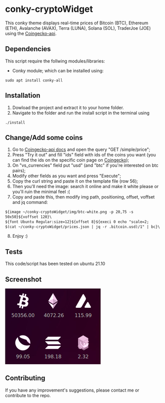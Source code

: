 # conky-cryptoWidget
This conky theme displays real-time prices of Bitcoin (BTC), Ethereum (ETH), Avalanche (AVAX), Terra (LUNA), Solana (SOL), TraderJoe (JOE) using the [Coingecko-api](https://www.coingecko.com/en/api/documentation).


## Dependencies
This script require the follwing modules/libraries: 
* Conky module; which can be installed using:
```
sudo apt install conky-all
```

## Installation
1. Dowload the project and extract it to your home folder.
2. Navigate to the folder and run the install script in the terminal using 
```
./install
```

## Change/Add some coins
1. Go to [Coingecko-api docs](https://www.coingecko.com/en/api/documentation) and open the query "GET /simple/price";
2. Press "Try it out" and fill "ids" field with ids of the coins you want (you can find the ids on the specific coin page on [Coingecko](https://www.coingecko.com/en));
3. On "vs_currencies" field put "usd" (and "btc" if you're interested on btc pairs);
4. Modify other fields as you want and press "Execute";
5. Copy the curl string and paste it on the template file (row 56);
6. Then you'll need the image: search it online and make it white please or you'll ruin the minimal feel :(
7. Copy and paste this, then modify img path, positioning, offset, voffset and jq command:
```
${image ~/conky-cryptoWidget/img/btc-white.png -p 20,75 -s 50x50}${voffset 120}\
${font Ubuntu Regular:size=12}${offset 8}${execi 0 echo "scale=2; $(cat ~/conky-cryptoWidget/prices.json | jq -r .bitcoin.usd)/1" | bc}\
```
8. Enjoy :)

## Tests
This code/script has been tested on ubuntu 21.10

## Screenshot
![](Screenshot.png)

## Contributing
If you have any improvement's suggestions, please contact me or contribute to the repo.

